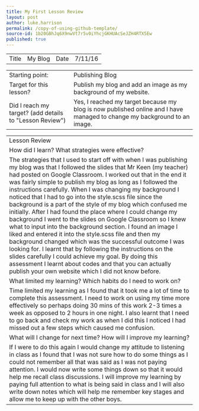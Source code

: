 ```yaml
---
title: My First Lesson Review
layout: post
author: luke.harrison
permalink: /copy-of-using-github-template/
source-id: 1b20GBhJq6X9nwVt7r5v0iYhcjGKHUAcSeJZH4RTX5Ew
published: true
---
```

<table>
  <tr>
    <td>Title</td>
    <td>My Blog</td>
    <td>Date</td>
    <td>7/11/16</td>
  </tr>
</table>


<table>
  <tr>
    <td>Starting point:</td>
    <td> Publishing Blog</td>
  </tr>
  <tr>
    <td>Target for this lesson?</td>
    <td>Publish my blog and add an image as my background of my website.</td>
  </tr>
  <tr>
    <td>Did I reach my target? 
(add details to "Lesson Review")</td>
    <td>Yes, I reached my target because my blog is now published online and I have managed to change my background to an image.</td>
  </tr>
</table>


<table>
  <tr>
    <td>Lesson Review</td>
  </tr>
  <tr>
    <td>How did I learn? What strategies were effective? </td>
  </tr>
  <tr>
    <td>The strategies that I used to start off with when I was publishing my blog was that I followed the slides that Mr Keen (my teacher) had posted on Google Classroom. I worked out that in the end it was fairly simple to publish my blog as long as I followed the instructions carefully. When I was changing my background I noticed that I had to go into the style.scss file since the background is a part of the style of my blog which confused me initially. After I had found the place where I could change my background I went to the slides on Google Classroom so I knew what to input into the background section. I found an image I liked and entered it into the style.scss file and then my background changed which was the successful outcome I was looking for.
I learnt that by following the instructions on the slides carefully I could achieve my goal. 
By doing this assessment I learnt about codes and that you can actually publish your own website which I did not know before.</td>
  </tr>
  <tr>
    <td>What limited my learning? Which habits do I need to work on? </td>
  </tr>
  <tr>
    <td>Time limited my learning as I found that it took me a lot of time to complete this assessment. I need to work on using my time more effectively so perhaps doing 30 mins of this work 2-3 times a week as opposed to 2 hours in one night. 
I also learnt that I need to go back and check my work as when I did this I noticed I had missed out a few steps which caused me confusion.
</td>
  </tr>
  <tr>
    <td>What will I change for next time? How will I improve my learning?</td>
  </tr>
  <tr>
    <td>If I were to do this again I would change my attitude to listening in class as I found that I was not sure how to do some things as I could not remember all that was said as I was not paying attention. I would now write some things down so that it would help me recall class discussions.
I will improve my learning by paying full attention to what is being said in class and I will also write down notes which will help me remember key stages and allow me to keep up with the other boys.

</td>
  </tr>
</table>

